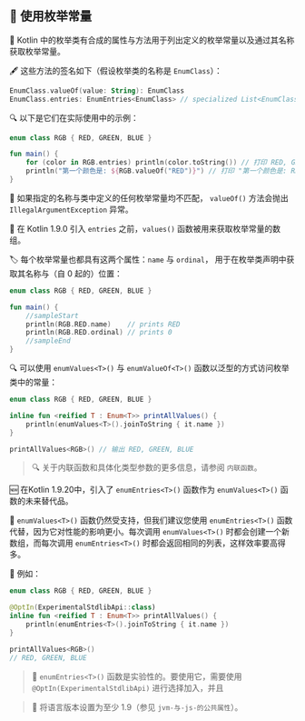 ## 🔢 使用枚举常量

🧬 Kotlin 中的枚举类有合成的属性与方法用于列出定义的枚举常量以及通过其名称获取枚举常量。

🖋️ 这些方法的签名如下（假设枚举类的名称是 `EnumClass`）：

```kotlin
EnumClass.valueOf(value: String): EnumClass
EnumClass.entries: EnumEntries<EnumClass> // specialized List<EnumClass>
```

🔍 以下是它们在实际使用中的示例：

```kotlin
enum class RGB { RED, GREEN, BLUE }

fun main() {
    for (color in RGB.entries) println(color.toString()) // 打印 RED, GREEN, BLUE 🌈
    println("第一个颜色是: ${RGB.valueOf("RED")}") // 打印 "第一个颜色是: RED" 🎨
}
```

🚫 如果指定的名称与类中定义的任何枚举常量均不匹配，
`valueOf()` 方法会抛出 `IllegalArgumentException` 异常。

🔄 在 Kotlin 1.9.0 引入 `entries` 之前，`values()` 函数被用来获取枚举常量的数组。

🏷️ 每个枚举常量也都具有这两个属性：`name`
与 `ordinal`， 用于在枚举类声明中获取其名称与（自 0 起的）位置：

```kotlin
enum class RGB { RED, GREEN, BLUE }

fun main() {
    //sampleStart
    println(RGB.RED.name)    // prints RED
    println(RGB.RED.ordinal) // prints 0
    //sampleEnd
}
```

🔍 可以使用 `enumValues<T>()` 与 `enumValueOf<T>()` 函数以泛型的方式访问枚举类中的常量：

```kotlin
enum class RGB { RED, GREEN, BLUE }

inline fun <reified T : Enum<T>> printAllValues() {
    println(enumValues<T>().joinToString { it.name })
}

printAllValues<RGB>() // 输出 RED, GREEN, BLUE
```

> 🔍 关于内联函数和具体化类型参数的更多信息，请参阅 `内联函数`。


🆕 在Kotlin 1.9.20中，引入了 `enumEntries<T>()` 函数作为 `enumValues<T>()` 函数的未来替代品。

🔄 `enumValues<T>()` 函数仍然受支持，但我们建议您使用 `enumEntries<T>()` 函数代替，因为它对性能的影响更小。每次调用 `enumValues<T>()` 时都会创建一个新数组，而每次调用 `enumEntries<T>()` 时都会返回相同的列表，这样效率要高得多。

📝 例如：

```kotlin
enum class RGB { RED, GREEN, BLUE }

@OptIn(ExperimentalStdlibApi::class)
inline fun <reified T : Enum<T>> printAllValues() {
    println(enumEntries<T>().joinToString { it.name })
}

printAllValues<RGB>()
// RED, GREEN, BLUE
```

> 🧪 `enumEntries<T>()` 函数是实验性的。要使用它，需要使用 `@OptIn(ExperimentalStdlibApi)` 进行选择加入，并且

> 🔢 将语言版本设置为至少 1.9（参见 `jvm-与-js-的公共属性`）。